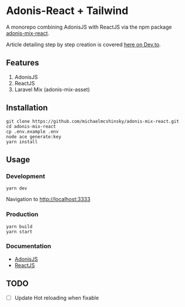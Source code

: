 # Adonis-React + Tailwind
A monorepo combining AdonisJS with ReactJS via the npm package [adonis-mix-react](https://github.com/wahyubucil/adonis-mix-asset#readme).

Article detailing step by step creation is covered [here on Dev.to](https://dev.to/mmcshinsky/build-a-fullstack-app-with-adonis-and-react-1m50).

## Features
1. AdonisJS
2. ReactJS
3. Laravel Mix (adonis-mix-asset)

## Installation

```
git clone https://github.com/michaelmcshinsky/adonis-mix-react.git
cd adonis-mix-react
cp .env.example .env
node ace generate:key
yarn install
```

## Usage

### Development
```
yarn dev
```
Navigation to [http://localhost:3333](http://localhost:3333)

### Production
```
yarn build
yarn start
```

### Documentation

* [AdonisJS](https://preview.adonisjs.com/guides/quick-start)
* [ReactJS](https://reactjs.org/docs/getting-started.html)

## TODO

- [ ] Update Hot reloading when fixable
